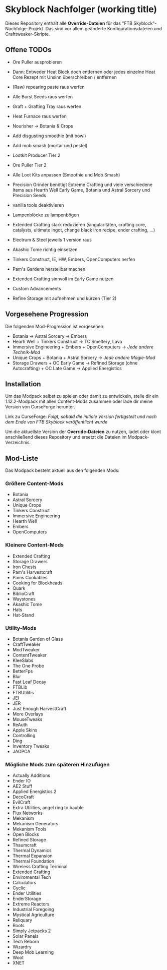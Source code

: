 # Skyblock Nachfolger (working title)

Dieses Repository enthält alle **Override-Dateien** für das "FTB Skyblock"-Nachfolge-Projekt. Das sind vor allem geänderte Konfigurationsdateien und Crafttweaker-Skripte.

## Offene TODOs

- Ore Puller ausprobieren
- Dann: Entweder Heat Block doch entfernen oder jedes einzelne Heat Core Rezept mit Unsinn überschreiben / entfernen

- (Raw) repearing paste raus werfen
- Alle Burst Seeds raus werfen
- Graft + Grafting Tray raus werfen
- Heat Furnace raus werfen
- Nourisher -> Botania & Crops
- Add disgusting smoothie (mit bowl)
- Add mob smash (mortar und pestel)
- Lootkit Producer Tier 2
- Ore Puller Tier 2
- Alle Loot Kits anpassen (Smoothie und Mob Smash)
- Precision Grinder benötigt Extreme Crafting und viele verschiedene Items aus Hearth Well Early Game, Botania und Astral Sorcery und Precision Seeds



- vanilla tools deaktivieren
- Lampenblöcke zu lampenbögen
- Extended Crafting stark reduzieren (singularitäten, crafting core, catalysts, ultimate ingot, change black iron recipe, ender crafting, ...)
- Electrum & Steel jeweils 1 version raus
- Akashic Tome richtig einsetzen
- Tinkers Construct, IE, HW, Embers, OpenComputers nerfen
- Pam's Gardens herstellbar machen
- Extended Crafting sinnvoll im Early Game nutzen
- Custom Advancements
- Refine Storage mit aufnehmen und kürzen (Tier 2)

## Vorgesehene Progression

Die folgenden Mod-Progression ist vorgesehen:

- Botania -> Astral Sorcery -> Embers
- Hearh Well + Tinkers Construct -> TC Smeltery, Lava
- Immersive Engineering + Embers + OpenComputers -> *Jede andere Technik-Mod*
- Unique Crops + Botania + Astral Sorcery -> *Jede andere Magie-Mod*
- Storage Drawers + OC Early Game -> Refined Storage (ohne Autocrafting) + OC Late Game -> Applied Energistics

## Installation

Um das Modpack selbst zu spielen oder damit zu entwickeln, stelle dir ein 1.12.2-Modpack mit allen Content-Mods zusammen oder lade dir meine Version von CurseForge herunter.

Link zu CurseForge: *Folgt, sobald die initiale Version fertigstellt und nach dem Ende von FTB Skyblock veröffentlicht wurde*

Um die aktuellste Version der **Override-Dateien** zu nutzen, ladet oder klont anschließend dieses Repository und ersetzt die Dateien im Modpack-Verzeichnis.

## Mod-Liste

Das Modpack besteht aktuell aus den folgenden Mods:

### Größere Content-Mods

- Botania
- Astral Sorcery
- Unique Crops
- Tinkers Construct
- Immersive Engineering
- Hearth Well
- Embers
- OpenComputers

### Kleinere Content-Mods

- Extended Crafting
- Storage Drawers
- Iron Chests
- Pam's Harvestcraft
- Pams Cookables
- Cooking for Blockheads
- Quark 
- BiblioCraft
- Waystones
- Akashic Tome
- Hats
- Hat-Stand

### Utility-Mods

- Botania Garden of Glass
- CraftTweaker
- ModTweaker
- ContentTweaker
- KleeSlabs
- The One Probe
- BetterFps
- Blur
- Fast Leaf Decay
- FTBLib
- FTBUtilitis
- JEI
- JER
- Just Enough HarvestCraft
- More Overlays
- MouseTweaks
- ReAuth
- Apple Skins 
- Controlling
- Ding
- Inventory Tweaks
- JAOPCA

### Mögliche Mods zum späteren Hinzufügen

- Actually Additions
- Ender IO
- AE2 Stuff
- Applied Energistics 2
- DecoCraft
- EvilCraft
- Extra Utilities, angel ring to bauble
- Flux Networks
- Mekanism
- Mekanism Generators
- Mekanism Tools
- Open Blocks
- Refined Storage
- Thaumcraft
- Thermal Dynamics
- Thermal Expansion
- Thermal Foundation
- Wireless Crafting Terminal
- Extended Crafting
- Enviromental Tech
- Calculators
- Cyclic
- Ender Utilities
- EnderStorage
- Extreme Reactors
- Industrial Foregoing
- Mystical Agriculture
- Reliquary
- Roots
- Simply Jetpacks 2
- Solar Panels
- Tech Reborn
- Wizardry
- Deep Mob Learning
- Woot
- XNET
